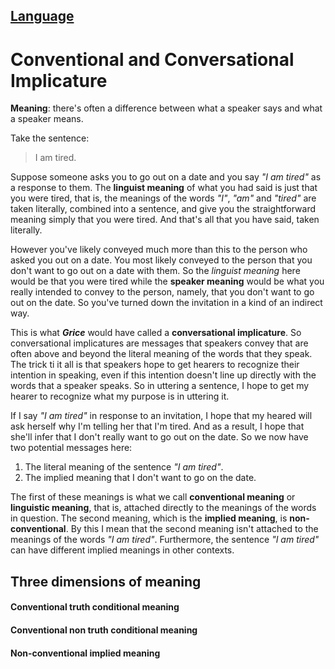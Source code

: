 [Language](../README.md#language)
---

# Conventional and Conversational Implicature

**Meaning**: there's often a difference between what a speaker says and what a speaker means.

Take the sentence:

> I am tired.

Suppose someone asks you to go out on a date and you say *"I am tired"* as a response to them. The **linguist meaning** of what you had said is just that you were tired, that is, the meanings of the words *"I"*, *"am"* and *"tired"* are taken literally, combined into a sentence, and give you the straightforward meaning simply that you were tired. And that's all that you have said, taken literally.

However you've likely conveyed much more than this to the person who asked you out on a date. You most likely conveyed to the person that you don't want to go out on a date with them. So the *linguist meaning* here would be that you were tired while the **speaker meaning** would be what you really intended to convey to the person, namely, that you don't want to go out on the date. So you've turned down the invitation in a kind of an indirect way.

This is what ***Grice*** would have called a **conversational implicature**. So conversational implicatures are messages that speakers convey that are often above and beyond the literal meaning of the words that they speak. The trick ti it all is that speakers hope to get hearers to recognize their intention in speaking, even if this intention doesn't line up directly with the words that a speaker speaks. So in uttering a sentence, I hope to get my hearer to recognize what my purpose is in uttering it. 

If I say *"I am tired"* in response to an invitation, I hope that my heared will ask herself why I'm telling her that I'm tired. And as a result, I hope that she'll infer that I don't really want to go out on the date. So we now have two potential messages here: 

1. The literal meaning of the sentence *"I am tired"*.
2. The implied meaning that I don't want to go on the date.

The first of these meanings is what we call **conventional meaning** or **linguistic meaning**, that is, attached directly to the meanings of the words in question. The second meaning, which is the **implied meaning**, is **non-conventional**. By this I mean that the second meaning isn't attached to the meanings of the words *"I am tired"*. Furthermore, the sentence *"I am tired"* can have different implied meanings in other contexts.


## Three dimensions of meaning


#### Conventional truth conditional meaning

#### Conventional non truth conditional meaning

#### Non-conventional implied meaning




